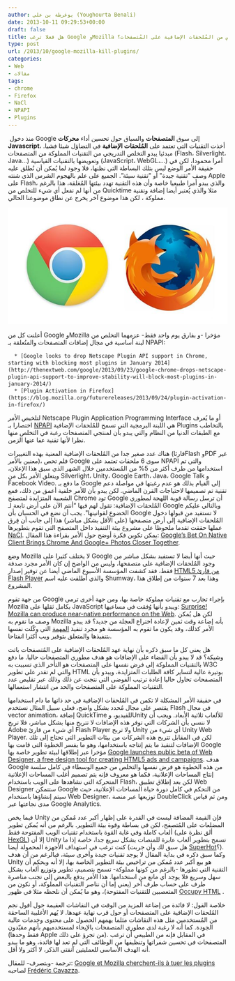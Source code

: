 ```yaml
---
author: يوغرطة بن علي (Youghourta Benali)
date: 2013-10-11 09:29:53+00:00
draft: false
title: هل فعلا ترغب Google وMozilla في التخلص من المُلحقات الإضافية على المُتصفحات؟
type: post
url: /2013/10/google-mozilla-kill-plugins/
categories:
- Web
- مقالات
tags:
- chrome
- Firefox
- NaCl
- NPAPI
- Plugins
---
```


 منذ دخول Google إلى سوق **المتصفحات** والسباق حول تحسين أداء **محركات Javascript**، أخذت التقنيات التي تعتمد على **المُلحقات الإضافية** في التضاؤل شيئا فشيا. مبدئيا يبدو التخلص التدريجي من التقنيات المملوكة من المتصفحات (Flash، Silverlight، Java...) وتعويضها بالتقنيات القياسية (JavaScript، WebGL،...) أمرا محمودا، لكن في حقيقة الأمر الوضع ليس بتلك البساطة التي نظنها، فلا وجود لما يُمكن أن نُطلق عليه وصف "تقنية جيدة" أو "تقنية سيئة”. الجميع على علم بالهجوم الشرس الذي شنته Apple على Flash، والذي يبدو أمرا طبيعيا خاصة وأن هذه التقنية تهدد بيئتها المُغلقة، هذا بالرغم من أنها لم تفعل أي شيء للتخلص من Quicktime مثلا والذي يُعتبر أيضا إضافة وتقنية مملوكة ، لكن هذا موضوع آخر يخرج عن نطاق موضوعنا الحالي.




[![Chrome-Firefox](Chrome-Firefox.jpg)
](Chrome-Firefox.jpg)




أعلنت كل من Google وMozilla مؤخرا -و بفارق يوم واحد فقط- عزمهما التخلص من لبنة أساسية في مجال إضافات المتصفحات والمتُعلقة بـ NPAPI:






 	  * [Google looks to drop Netscape Plugin API support in Chrome, starting with blocking most plugins in January 2014](http://thenextweb.com/google/2013/09/23/google-chrome-drops-netscape-plugin-api-support-to-improve-stability-will-block-most-plugins-in-january-2014/)
 	  * [Plugin Activation in Firefox](https://blog.mozilla.org/futurereleases/2013/09/24/plugin-activation-in-firefox/)



لتلخيص الأمر Netscape Plugin Application Programming Interface أو ما يُعرف اختصارا بـ [NPAPI](http://en.wikipedia.org/wiki/NPAPI) هي اللبنة البرمجية التي تسمح للمُلحقات الإضافية Plugins بالتخاطب مع الطبقات الدنيا من النظام والتي يبدو بأن لمنتجي المتصفحات رغبة في التخلص منها نظرا لأنها تقنية عفا عنها الزمن.




هناك عدد صغير جدا من المُلحقات الإضافية المعنية بهذه التغييرات (قارئاFlash وPDF غير معنين بالأمر)، فلم تحص Google سوى 6 ملحقات تعتمد على NPAPI والتي تم استخدامها من طرف أكثر من 5% من المُستخدمين خلال الشهر الذي سبق هذا الإعلان، ويتعلق الأمر بكل من Silverlight، Unity، Google Earth، Java، Google Talk و Facebook Video. ما دفع بـ Google إلى القيام بذلك هو عدم رغبتها في مواصلة دعم تقنية تم تصميمها لاحتياجات القرن الماضي. لكن يبدو بأن للأمر خلفية أعمق من ذلك، فمع الشعبية المتزايدة لمتصفح Chrome تود Google أن ترسل رسالة قوية اللهجة لمطوري المُلحقات الإضافية: تقول لهم فيها “أنتم الآن على أرض تابعة لـ Google وبالتالي عليكم الخضوع لقوانينها". يجب أن نضع في الحسبان بأن Google لا تستفيد من قبولها دخول المُلحقات الإضافية إلى أرض متصفحها (على الأقل بشكل مباشر) هذا إلى جانب أن فِرق عملها حققت تقدما ملحوظا على مشروع بيئة التنفيذ داخل المتصفح التي تقوم بتطويرها [NaCl](https://developers.google.com/native-client/). يمكن تكوين فكرة أوضح حول الأمر بقراءة هذا المقال: [Google’s Bet On Native Client Brings Chrome And Google+ Photos Closer Together](http://techcrunch.com/2013/09/15/googles-bet-on-native-client-brings-chrome-and-google-photos-closer-together/).




وضع Mozilla لا يختلف كثيرا على Google حيث أنها أيضا لا تستفيد بشكل مباشر من وجود المُلحقات الإضافية على متصفحها، وليس من الواضح إن كان الأمر مجرد صدفة فقط، فقد كشفت المؤسسة الأسبوع الماضي أيضا عن توفير إصدار [HTML5 ](http://techcrunch.com/2013/10/03/shumway-mozillas-html5-based-flash-player-replacement-lands-in-firefox-nightly/)[من قارئ ](http://techcrunch.com/2013/10/03/shumway-mozillas-html5-based-flash-player-replacement-lands-in-firefox-nightly/)[Flash Player](http://techcrunch.com/2013/10/03/shumway-mozillas-html5-based-flash-player-replacement-lands-in-firefox-nightly/) والذي أطلقت عليه اسم Shumway، وهذا بعد 7 سنوات من إطلاق هذا المشروع.




من جهة تقوم Google بإجراء تجارب مع تقنيات مملوكة خاصة بها، ومن جهة أخرى ترمي Mozilla بكامل ثقلها على JavaScript ويبدو بأنها وُفقت في مساعيها: [Surprise! Mozilla can produce near-native performance on the Web](http://arstechnica.com/information-technology/2013/05/native-level-performance-on-the-web-a-brief-examination-of-asm-js/). لكن هل يُمكن وصف ما تقوم به Mozilla بأنه إضاعة وقت ثمين لإعادة اختراع العجلة من جديد؟ قد يبدو الأمر كذلك، وقد يكون ما تقوم به المؤسسة هو مجرد تنفيذ [المهمة](http://www.mozilla.org/fr/mission/) التي وكّلت نفسها بتنفيذها والمتعلق بتوفير ويب أكثرا انفتاحا.




هل يعني كل ما سبق ذكره بأن نهاية عهد المُلحقات الإضافية على المُتصفحات باتت وشيكة؟ قد لا يبدو بأن القضاء على الإضافات هو هدف مطوري المتصفحات حاليا. ما دفع بالتقنيات المملوكة إلى فرض نفسها على المتصفحات هو التأخر الذي تسببت به W3C والتي لم تقدر على تطوير HTML بوتيرة عالية لتساير كافة الطلبات المتزايدة، ويبدو بأن المتصفحات تحاول حاليا إعادة ترتيب الفوضى التي نتجت عن ذلك وذلك عبر تقليص عدد التقنيات المملوكة على المتصفحات والحد من انتشار استعمالها.




في حقيقة الأمر المشكلة لا تكمن في المُلحقات الإضافية في حد ذاتها ما دام استخدامها يقتصر على مجال مُحدد بشكل واضح، فعلى سبيل المثال نستخدم Flash في مجال vector animation، إضافة QuickTime للفيديو، وUnity للألعاب ثلاثية الأبعاد. ويجب أن لا ننسى بأن الشركات التي توفر هذه الإضافات لا تتربح منها بشكل مباشر، فلا تربح Adobe أي شيء من قارئ Flash Player ولا تربح Unity أي شيء من Unity Web Player. لكن في المقابل تتربح هذه الشركات من بيئات التطوير التي تحتاج إلى تلك الإضافات لتنفيذ ما يتم إنتاجه باستخدامها، وهو ما يفسر الخطوة التي قامت بها Google مؤخرا عبر إطلاقها لبيئة تطوير خاصة بها [Google launches public beta of Web Designer, a free design tool for creating HTML5 ads and campaigns](http://thenextweb.com/google/2013/09/30/google-launches-public-beta-of-web-designer-a-design-tool-for-creating-html5-ads-and-campaigns/). هدف Google من هذه الخطوة هو فرض نفسها والتخلص من جميع الوسطاء في كامل سلسة إنتاج المساحات الإعلانية، فكما هو معروف فإنه يتم تصميم أغلب المساحات الإعلانية المتحركة التي نشاهدها على الويب باستخدام Flash، لكن بعد إطلاق تطبيق Web Designer ستتمكن Google من التحكم في كامل دورة حياة المساحات الإعلانية، حيث سيتم إنشاؤها باستخدام Web Designer، توزيعها عبر منصة DoubleClick ومن ثم قياس مدى نجاعتها عبر Google Analytics.




فيما يخص Unity فإن القيمة المضافة ليست في القدرة على إظهار أكبر عدد مُمكن من المضلعات على المُتصفح، لكن في بساطة وقوة بيئة التطوير. بالرغم من أنه يُمكن تطوير ألعاب كاملة وفي غاية القوة باستخدام تقنيات الويب المفتوحة فقط (ألق نظرة على [HexGL](http://hexgl.bkcore.com/)) إلا أن Unity تسمح بتطوير ألعاب عابرة للمنصات بشكل سريع جدا، خاصة إذا ما كنت ترغب في استهداف الأجهزة المحمولة أيضا (هل سبق لك وأن جربت [SuperHot](http://superhotgame.com/)؟). وكما سبق ذكره في بداية المقال لا يوجد تقنيات جيدة وأخرى سيئة، فبالرغم من أن هدف Unity هو بيع أكبر عدد مُمكن من تراخيص بيئة التطوير الخاصة بها، إلا أنه وبحكم أن التقنية التي تطورها -بالرغم من كونها مملوكة- تسمح بتصميم، تطوير وتوزيع ألعاب بشكل سهل وسريع فلا يوجد أي مانع من استخدامها. هذا الأمر يدفع بالبعض إلى تجنب مناصرة طرف على حساب طرف آخر (يعني إما أن نناصر التقنيات المملوكة، أو نكون من المتعصبين للتقنيات المفتوحة)، وهو ما يُمكن أن نلحظه مثلا في ظهور [Occupy HTML](http://occupyhtml.org/) .




خلاصة القول: لا فائدة من إضاعة المزيد من الوقت في النقاشات العقيمة حول أفول نجم المُلحقات الإضافية على المتصفحات أو حول قرب نهاية عهدها. لا يُهم الأغلبية الساحقة من المُستخدمين مثل هذه النقاشات مثلما يهمهم الحصول على محتوى وخدمات عالية الجودة. كما أنه لا رغبة لدى مطوري المتصفحات بالإيحاء لمستخدميهم بأنهم مقيّدون (فقط وحدها Apple من تجرؤ على ذلك). في المقابل فإنه من الطبيعي أن ترغب المتصفحات في تحسين شفراتها وتنظيفها من الوظائف التي لم تعد لها فائدة، وهو ما يبدو أنه الهدف الأساسي للعمليتين آنفتي الذكر، لا أكثر ولا أقل.




ترجمة -وبتصرف- للمقال: [Google et Mozilla cherchent-ils à tuer les plugins](http://www.interfacesriches.fr/2013/10/07/google-et-mozilla-cherchent-ils-a-tuer-les-plugins) لصاحبه [Frédéric Cavazza](https://twitter.com/FredCavazza).
